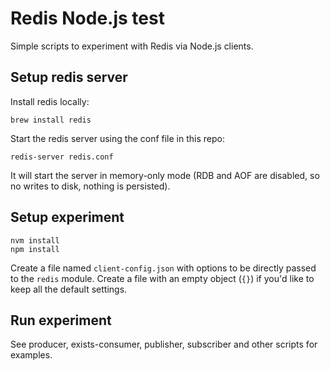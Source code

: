 
# Redis Node.js test

Simple scripts to experiment with Redis via Node.js clients.

## Setup redis server

Install redis locally:

    brew install redis

Start the redis server using the conf file in this repo:

    redis-server redis.conf

It will start the server in memory-only mode (RDB and AOF are disabled, so no writes to disk, nothing is persisted).

## Setup experiment

    nvm install
    npm install

Create a file named `client-config.json` with options to be directly passed to the `redis` module. Create a file with an empty object (`{}`) if you'd like to keep all the default settings.

## Run experiment

See producer, exists-consumer, publisher, subscriber and other scripts for examples.
